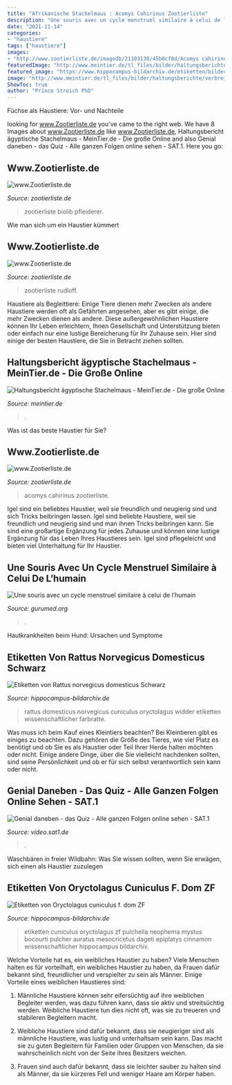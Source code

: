 ```yaml
---
title: "Afrikanische Stachelmaus : Acomys Cahirinus Zootierliste"
description: "Une souris avec un cycle menstruel similaire à celui de l’humain"
date: "2021-11-14"
categories:
- "haustiere"
tags: ["haustiere"]
images:
- "http://www.zootierliste.de/imagedb/21103130/45b0cf8d/Acomys cahirinus seurati.JPG"
featuredImage: "http://www.meintier.de/tl_files/bilder/haltungsberichte/verbreitung/aegyptische_stachelmaus_welt.jpg"
featured_image: "https://www.hippocampus-bildarchiv.de/etiketten/bilder/labels_thumbs/3862_OryctolaguscuniculusfdomZF.jpg"
image: "http://www.meintier.de/tl_files/bilder/haltungsberichte/verbreitung/aegyptische_stachelmaus_welt.jpg"
ShowToc: true
author: "Prince Streich PhD"
---
```



Füchse als Haustiere: Vor- und Nachteile

	

		
looking for www.Zootierliste.de you've came to the right web. We have 8 Images about www.Zootierliste.de like www.Zootierliste.de, Haltungsbericht ägyptische Stachelmaus - MeinTier.de - Die große Online and also Genial daneben - das Quiz - Alle ganzen Folgen online sehen - SAT.1. Here you go:
		
    
## Www.Zootierliste.de

<img loading=lazy src="https://www.zootierliste.de/imagedb/21103254/a1b355b9/Percivals-Stachelmaus.jpg" onerror="this.onerror=null;this.src='https://tse3.mm.bing.net/th?id=OIP.Ua7NOkIZOqXUUHtDacRmVQAAAA&amp;pid=15.1';" alt="www.Zootierliste.de">

_Source: zootierliste.de_

>zootierliste biolib pfleiderer. 

	

Wie man sich um ein Haustier kümmert

    
## Www.Zootierliste.de

<img loading=lazy src="https://www.zootierliste.de/imagedb/21103138/5a0c8543/310532.jpg" onerror="this.onerror=null;this.src='https://tse3.mm.bing.net/th?id=OIP.3ZA7aSj-AD6MkAgi0ZXj6AEyDL&amp;pid=15.1';" alt="www.Zootierliste.de">

_Source: zootierliste.de_

>zootierliste rudloff. 

	

Haustiere als Begleittiere: Einige Tiere dienen mehr Zwecken als andere
Haustiere werden oft als Gefährten angesehen, aber es gibt einige, die mehr Zwecken dienen als andere. Diese außergewöhnlichen Haustiere können Ihr Leben erleichtern, Ihnen Gesellschaft und Unterstützung bieten oder einfach nur eine lustige Bereicherung für Ihr Zuhause sein. Hier sind einige der besten Haustiere, die Sie in Betracht ziehen sollten.

    
## Haltungsbericht ägyptische Stachelmaus - MeinTier.de - Die Große Online

<img loading=lazy src="http://www.meintier.de/tl_files/bilder/haltungsberichte/verbreitung/aegyptische_stachelmaus_welt.jpg" onerror="this.onerror=null;this.src='https://tse3.mm.bing.net/th?id=OIP.2pCigwGDFhIaC2EVjq2gdgHaDt&amp;pid=15.1';" alt="Haltungsbericht ägyptische Stachelmaus - MeinTier.de - Die große Online">

_Source: meintier.de_

>. 

	

Was ist das beste Haustier für Sie?

    
## Www.Zootierliste.de

<img loading=lazy src="http://www.zootierliste.de/imagedb/21103130/45b0cf8d/Acomys cahirinus seurati.JPG" onerror="this.onerror=null;this.src='https://tse1.mm.bing.net/th?id=OIP.X0BLvBuG9tKwxW-OJfCkTQEzDL&amp;pid=15.1';" alt="www.Zootierliste.de">

_Source: zootierliste.de_

>acomys cahirinus zootierliste. 

	

Igel sind ein beliebtes Haustier, weil sie freundlich und neugierig sind und sich Tricks beibringen lassen.
Igel sind beliebte Haustiere, weil sie freundlich und neugierig sind und man ihnen Tricks beibringen kann. Sie sind eine großartige Ergänzung für jedes Zuhause und können eine lustige Ergänzung für das Leben Ihres Haustieres sein. Igel sind pflegeleicht und bieten viel Unterhaltung für Ihr Haustier.

    
## Une Souris Avec Un Cycle Menstruel Similaire à Celui De L’humain

<img loading=lazy src="https://gurumed-oxn8moh.netdna-ssl.com/wp-content/uploads/2016/06/Acomys-cahirinus_thumb.jpg" onerror="this.onerror=null;this.src='https://tse3.mm.bing.net/th?id=OIP.tvxvzGej0A6K21Xf5z_KAAHaFj&amp;pid=15.1';" alt="Une souris avec un cycle menstruel similaire à celui de l’humain">

_Source: gurumed.org_

>. 

	

Hautkrankheiten beim Hund: Ursachen und Symptome

    
## Etiketten Von Rattus Norvegicus Domesticus Schwarz

<img loading=lazy src="https://www.hippocampus-bildarchiv.de/etiketten/bilder/labels_thumbs/4783_RattusnorvegicusdomesticusSchwarz.jpg" onerror="this.onerror=null;this.src='https://tse2.mm.bing.net/th?id=OIP.i0bOOBLE_lO_kYFuq3fAiQAAAA&amp;pid=15.1';" alt="Etiketten von Rattus norvegicus domesticus Schwarz">

_Source: hippocampus-bildarchiv.de_

>rattus domesticus norvegicus cuniculus oryctolagus widder etiketten wissenschaftlicher farbratte. 

	

Was muss ich beim Kauf eines Kleintiers beachten?
Bei Kleintieren gibt es einiges zu beachten. Dazu gehören die Größe des Tieres, wie viel Platz es benötigt und ob Sie es als Haustier oder Teil Ihrer Herde halten möchten oder nicht. Einige andere Dinge, über die Sie vielleicht nachdenken sollten, sind seine Persönlichkeit und ob er für sich selbst verantwortlich sein kann oder nicht.

    
## Genial Daneben - Das Quiz - Alle Ganzen Folgen Online Sehen - SAT.1

<img loading=lazy src="https://mim.p7s1.io/pis/mw/e977jq5FgV8h73OG5VUwuGKhWSB007z0JRunJBVYM6f2fbSAsBAdi74Cpl4Ad6pdtrE6rA0PHc8PiqwyRD5blBz7gSkzJZ2xrBFoqad-b3PgJZ7qyh_UZ3g1ggyGBY9x_bMFH6DjjVegwIz8TyMCfSYm7j0u1lQ/profile:cover" onerror="this.onerror=null;this.src='https://tse3.mm.bing.net/th?id=OIP.4tCD8OaFfo4UOTX2JFwcnADIEi&amp;pid=15.1';" alt="Genial daneben - das Quiz - Alle ganzen Folgen online sehen - SAT.1">

_Source: video.sat1.de_

>. 

	

Waschbären in freier Wildbahn: Was Sie wissen sollten, wenn Sie erwägen, sich einen als Haustier zuzulegen

    
## Etiketten Von Oryctolagus Cuniculus F. Dom ZF

<img loading=lazy src="https://www.hippocampus-bildarchiv.de/etiketten/bilder/labels_thumbs/3862_OryctolaguscuniculusfdomZF.jpg" onerror="this.onerror=null;this.src='https://tse3.mm.bing.net/th?id=OIP.Yp8uQI2WEftKQ9LV2DApUQAAAA&amp;pid=15.1';" alt="Etiketten von Oryctolagus cuniculus f. dom ZF">

_Source: hippocampus-bildarchiv.de_

>etiketten cuniculus oryctolagus zf pulchella neophema mystus bocourti pulcher auratus mesocricetus dageti epiplatys cinnamon wissenschaftlicher hippocampus bildarchiv. 

	

Welche Vorteile hat es, ein weibliches Haustier zu haben?
Viele Menschen halten es für vorteilhaft, ein weibliches Haustier zu haben, da Frauen dafür bekannt sind, freundlicher und verspielter zu sein als Männer. Einige Vorteile eines weiblichen Haustieres sind:
1. Männliche Haustiere können sehr eifersüchtig auf ihre weiblichen Begleiter werden, was dazu führen kann, dass sie aktiv und streitsüchtig werden. Weibliche Haustiere tun dies nicht oft, was sie zu treueren und stabileren Begleitern macht.

2. Weibliche Haustiere sind dafür bekannt, dass sie neugieriger sind als männliche Haustiere, was lustig und unterhaltsam sein kann. Das macht sie zu guten Begleitern für Familien oder Gruppen von Menschen, da sie wahrscheinlich nicht von der Seite ihres Besitzers weichen.

3. Frauen sind auch dafür bekannt, dass sie leichter sauber zu halten sind als Männer, da sie kürzeres Fell und weniger Haare am Körper haben.

